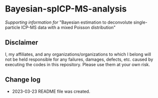 # Bayesian-spICP-MS-analysis
*Supporting information for*
"Bayesian estimation to deconvolute single-particle ICP-MS data with a mixed Poisson distribution"

## Disclaimer
I, my affiliates, and any organizations/organizations to which I belong will not be held responsible for any failures, damages, defects, etc. caused by executing the codes in this repository. Please use them at your own risk.  

## Change log
* 2023-03-23 README file was created.
